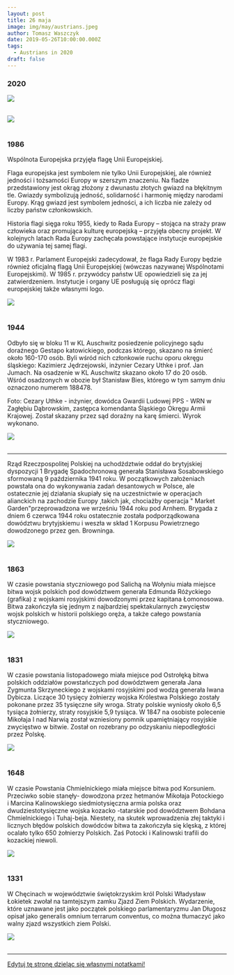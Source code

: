```yaml
---
layout: post
title: 26 maja
image: img/may/austrians.jpeg
author: Tomasz Waszczyk
date: 2019-05-26T10:00:00.000Z
tags:
  - Austrians in 2020
draft: false
---
```


### 2020

<img src="./img/may/austrians.jpeg"><br><br>

<img src="./img/may/spoleczenstwo.jpg"><br><br>

### 1986

Wspólnota Europejska przyjęła flagę Unii Europejskiej.

Flaga europejska jest symbolem nie tylko Unii Europejskiej, ale również jedności i tożsamości Europy w szerszym znaczeniu. Na fladze przedstawiony jest okrąg złożony z dwunastu złotych gwiazd na błękitnym tle. Gwiazdy symbolizują jedność, solidarność i harmonię między narodami Europy. Krąg gwiazd jest symbolem jedności, a ich liczba nie zależy od liczby państw członkowskich.

Historia flagi sięga roku 1955, kiedy to Rada Europy – stojąca na straży praw człowieka oraz promująca kulturę europejską – przyjęła obecny projekt. W kolejnych latach Rada Europy zachęcała powstające instytucje europejskie do używania tej samej flagi.

W 1983 r. Parlament Europejski zadecydował, że flaga Rady Europy będzie również oficjalną flagą Unii Europejskiej (wówczas nazywanej Wspólnotami Europejskimi). W 1985 r. przywódcy państw UE opowiedzieli się za jej zatwierdzeniem. Instytucje i organy UE posługują się oprócz flagi europejskiej także własnymi logo.

<img src="./img/may/zlo.jpg"><br><br>

### 1944

Odbyło się w bloku 11 w KL Auschwitz posiedzenie policyjnego sądu doraźnego Gestapo katowickiego, podczas którego, skazano na śmierć około 160-170 osób. Byli wśród nich członkowie ruchu oporu okręgu śląskiego: Kazimierz Jędrzejowski, inżynier Cezary Uthke i prof. Jan Jumach. Na osadzenie w KL Auschwitz skazano około 17 do 20 osób. Wśród osadzonych w obozie był Stanisław Bies, którego w tym samym dniu oznaczono numerem 188478.

Foto: Cezary Uthke - inżynier, dowódca Gwardii Ludowej PPS - WRN w Zagłębiu Dąbrowskim, zastępca komendanta Śląskiego Okręgu Armii Krajowej. Został skazany przez sąd doraźny na karę śmierci. Wyrok wykonano.

<img src="./img/may/uthke.jpg"><br><br>

---

Rząd Rzeczpospolitej Polskiej na uchodźdztwie oddał do brytyjskiej dyspozycji 1 Brygadę Spadochronową generała Stanisława Sosabowskiego sformowaną 9 października 1941 roku.
W początkowych założeniach powstała ona do wykonywania zadań desantowych w Polsce, ale ostatecznie jej działania skupiały się na uczestnictwie w operacjach alianckich na zachodzie Europy ,takich jak, chociażby operacja " Market Garden"przeprowadzona we wrześniu 1944 roku pod Arnhem.
Brygada z dniem 6 czerwca 1944 roku
ostatecznie została podporządkowana
dowództwu brytyjskiemu i weszła w skład 1 Korpusu Powietrznego dowodzonego przez
gen. Browninga.

<img src="./img/may/spadochrony.jpg"><br><br>

### 1863

W czasie powstania styczniowego pod Salichą na Wołyniu miała miejsce bitwa wojsk polskich pod dowództwem generała Edmunda Różyckiego (grafika) z wojskami rosyjskimi dowodzonymi przez kapitana Łomonosowa.
Bitwa zakończyła się jednym z najbardziej spektakularnych zwycięstw wojsk polskich w historii polskiego oręża, a także całego powstania styczniowego.

<img src="./img/may/rozycki.jpg"><br><br>

### 1831

W czasie powstania listopadowego miała miejsce pod Ostrołęką bitwa polskich oddziałów powstańczych pod dowództwem generała Jana Zygmunta Skrzyneckiego z wojskami rosyjskimi pod wodzą generała Iwana Dybicza.
Liczące 30 tysięcy żołnierzy wojska Królestwa Polskiego zostały pokonane przez 35 tysięczne siły wroga. Straty polskie wyniosły około 6,5 tysiąca żołnierzy, straty rosyjskie 5,9 tysiąca.
W 1847 na osobiste polecenie Mikołaja I nad Narwią został wzniesiony pomnik upamiętniający rosyjskie zwycięstwo w bitwie. Został on rozebrany po odzyskaniu niepodległości przez Polskę.

<img src="./img/may/skrzynecki.jpg"><br><br>

### 1648

W czasie Powstania Chmielnickiego miała miejsce bitwa pod Korsuniem.
Przeciwko sobie stanęły- dowodzona przez hetmanów Mikołaja Potockiego i Marcina Kalinowskiego siedmiotysięczna armia polska oraz dwudziestotysięczne wojska kozacko -tatarskie pod dowództwem Bohdana Chmielnickiego i Tuhaj-beja.
Niestety, na skutek wprowadzenia złej taktyki i licznych błędów polskich dowódców bitwa ta zakończyła się klęską, z której ocalało tylko 650 żołnierzy Polskich. Zaś Potocki i Kalinowski trafili do kozackiej niewoli.

<img src="./img/may/chmielnickiego.jpg"><br><br>

### 1331

W Chęcinach w województwie świętokrzyskim król Polski Władysław Łokietek zwołał na tamtejszym zamku Zjazd Ziem Polskich. Wydarzenie, które uznawane jest jako początek polskiego parlamentaryzmu Jan Długosz opisał jako generalis omnium terrarum conventus, co można tłumaczyć jako walny zjazd wszystkich ziem Polski.

<img src="./img/may/checiny.jpg"><br><br>

---

<a href="https://github.com/TomaszWaszczyk/historia.waszczyk.com/edit/master/src/content/may-26.md" target="_blank">Edytuj tę stronę dzieląc się własnymi notatkami!</a>
